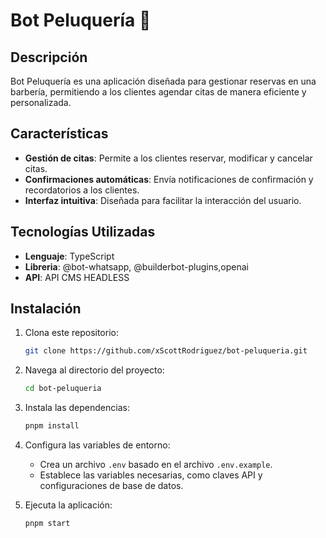 # Bot Peluquería 💈

## Descripción

Bot Peluquería es una aplicación diseñada para gestionar reservas en una barbería, permitiendo a los clientes agendar citas de manera eficiente y personalizada.

## Características

- **Gestión de citas**: Permite a los clientes reservar, modificar y cancelar citas.
- **Confirmaciones automáticas**: Envía notificaciones de confirmación y recordatorios a los clientes.
- **Interfaz intuitiva**: Diseñada para facilitar la interacción del usuario.

## Tecnologías Utilizadas

- **Lenguaje**: TypeScript
- **Libreria**: @bot-whatsapp, @builderbot-plugins,openai
- **API**: API CMS HEADLESS

## Instalación

1. Clona este repositorio:

   ```bash
   git clone https://github.com/xScottRodriguez/bot-peluqueria.git
   ```

2. Navega al directorio del proyecto:

   ```bash
   cd bot-peluqueria
   ```

3. Instala las dependencias:

   ```bash
   pnpm install
   ```

4. Configura las variables de entorno:

   - Crea un archivo `.env` basado en el archivo `.env.example`.
   - Establece las variables necesarias, como claves API y configuraciones de base de datos.

5. Ejecuta la aplicación:

   ```bash
   pnpm start
   ```
